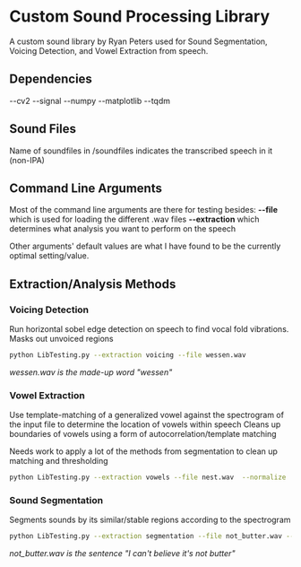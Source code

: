 # Custom Sound Processing Library

A custom sound library by Ryan Peters used for Sound Segmentation, Voicing Detection, and Vowel Extraction from speech.

## Dependencies
--cv2
--signal
--numpy 
--matplotlib
--tqdm

## Sound Files
Name of soundfiles in /soundfiles indicates the transcribed speech in it (non-IPA)


## Command Line Arguments
Most of the command line arguments are there for testing besides:
    **--file** which is used for loading the different .wav files
    **--extraction** which determines what analysis you want to perform on the speech

Other arguments' default values are what I have found to be the currently optimal setting/value.


## Extraction/Analysis Methods

### Voicing Detection

Run horizontal sobel edge detection on speech to find vocal fold vibrations. Masks out unvoiced regions

```bash
python LibTesting.py --extraction voicing --file wessen.wav 
```

*wessen.wav is the made-up word "wessen"*


### Vowel Extraction

Use template-matching of a generalized vowel against the spectrogram of the input file to determine the location of vowels within speech
Cleans up boundaries of vowels using a form of autocorrelation/template matching

Needs work to apply a lot of the methods from segmentation to clean up matching and thresholding

```bash
python LibTesting.py --extraction vowels --file nest.wav  --normalize
```


### Sound Segmentation

Segments sounds by its similar/stable regions according to the spectrogram

```bash
python LibTesting.py --extraction segmentation --file not_butter.wav --normalize
```

*not_butter.wav is the sentence "I can't believe it's not butter"*

